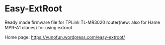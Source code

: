 # Easy-ExtRoot
Ready made firmware file for TPLink TL-MR3020 router(new: also for Hame MPR-A1 clones)  for using extroot

Home page:
https://yunofun.wordpress.com/easy-extroot/
